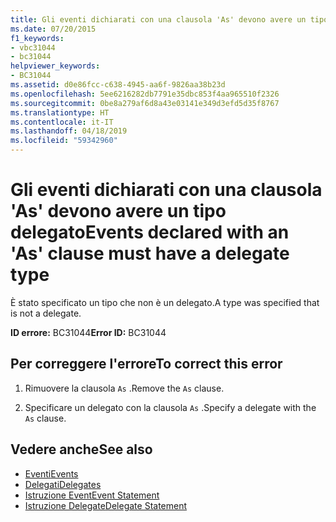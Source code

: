 ```yaml
---
title: Gli eventi dichiarati con una clausola 'As' devono avere un tipo delegato
ms.date: 07/20/2015
f1_keywords:
- vbc31044
- bc31044
helpviewer_keywords:
- BC31044
ms.assetid: d0e86fcc-c638-4945-aa6f-9826aa38b23d
ms.openlocfilehash: 5ee6216282db7791e35dbc853f4aa965510f2326
ms.sourcegitcommit: 0be8a279af6d8a43e03141e349d3efd5d35f8767
ms.translationtype: HT
ms.contentlocale: it-IT
ms.lasthandoff: 04/18/2019
ms.locfileid: "59342960"
---
```

# <a name="events-declared-with-an-as-clause-must-have-a-delegate-type"></a><span data-ttu-id="40e57-102">Gli eventi dichiarati con una clausola 'As' devono avere un tipo delegato</span><span class="sxs-lookup"><span data-stu-id="40e57-102">Events declared with an 'As' clause must have a delegate type</span></span>
<span data-ttu-id="40e57-103">È stato specificato un tipo che non è un delegato.</span><span class="sxs-lookup"><span data-stu-id="40e57-103">A type was specified that is not a delegate.</span></span>  
  
 <span data-ttu-id="40e57-104">**ID errore:** BC31044</span><span class="sxs-lookup"><span data-stu-id="40e57-104">**Error ID:** BC31044</span></span>  
  
## <a name="to-correct-this-error"></a><span data-ttu-id="40e57-105">Per correggere l'errore</span><span class="sxs-lookup"><span data-stu-id="40e57-105">To correct this error</span></span>  
  
1. <span data-ttu-id="40e57-106">Rimuovere la clausola `As` .</span><span class="sxs-lookup"><span data-stu-id="40e57-106">Remove the `As` clause.</span></span>  
  
2. <span data-ttu-id="40e57-107">Specificare un delegato con la clausola `As` .</span><span class="sxs-lookup"><span data-stu-id="40e57-107">Specify a delegate with the `As` clause.</span></span>  
  
## <a name="see-also"></a><span data-ttu-id="40e57-108">Vedere anche</span><span class="sxs-lookup"><span data-stu-id="40e57-108">See also</span></span>

- [<span data-ttu-id="40e57-109">Eventi</span><span class="sxs-lookup"><span data-stu-id="40e57-109">Events</span></span>](../../visual-basic/programming-guide/language-features/events/index.md)
- [<span data-ttu-id="40e57-110">Delegati</span><span class="sxs-lookup"><span data-stu-id="40e57-110">Delegates</span></span>](../../visual-basic/programming-guide/language-features/delegates/index.md)
- [<span data-ttu-id="40e57-111">Istruzione Event</span><span class="sxs-lookup"><span data-stu-id="40e57-111">Event Statement</span></span>](../../visual-basic/language-reference/statements/event-statement.md)
- [<span data-ttu-id="40e57-112">Istruzione Delegate</span><span class="sxs-lookup"><span data-stu-id="40e57-112">Delegate Statement</span></span>](../../visual-basic/language-reference/statements/delegate-statement.md)
